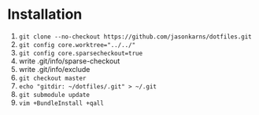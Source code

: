 Installation
============

1. `git clone --no-checkout https://github.com/jasonkarns/dotfiles.git`
2. `git config core.worktree="../../"`
3. `git config core.sparsecheckout=true`
4. write .git/info/sparse-checkout
5. write .git/info/exclude
6. `git checkout master`
7. `echo "gitdir: ~/dotfiles/.git" > ~/.git`
8. `git submodule update`
9. `vim +BundleInstall +qall`